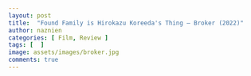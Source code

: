 ```yaml
---
layout: post
title:  "Found Family is Hirokazu Koreeda's Thing — Broker (2022)"
author: naznien
categories: [ Film, Review ]
tags: [  ]
image: assets/images/broker.jpg
comments: true
---
```

